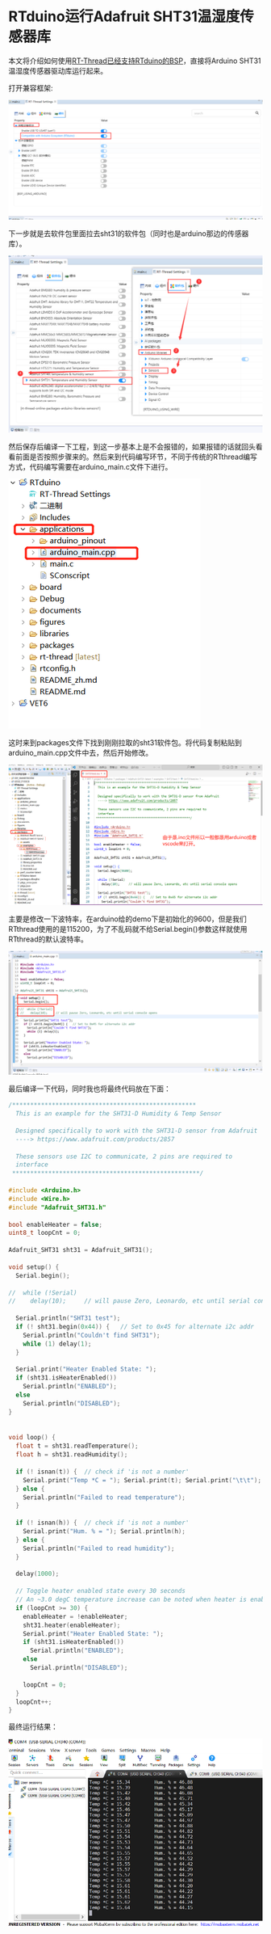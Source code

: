 # RTduino运行Adafruit SHT31温湿度传感器库

本文将介绍如何使用[RT-Thread已经支持RTduino的BSP](https://github.com/RTduino/RTduino/blob/master/README_zh.md#11-%E5%B7%B2%E7%BB%8F%E6%94%AF%E6%8C%81arduino%E7%94%9F%E6%80%81%E5%85%BC%E5%AE%B9%E5%B1%82%E7%9A%84rt-thread-bsp)，直接将Arduino SHT31温湿度传感器驱动库运行起来。

打开兼容框架:

![4.rt-thread-settings.png](figures/4.rt-thread-settings.png)

下一步就是去软件包里面拉去sht31的软件包（同时也是arduino那边的传感器库）。

![4.sht31-pkgs.png](figures/4.sht31-pkgs.png)

然后保存后编译一下工程，到这一步基本上是不会报错的，如果报错的话就回头看看前面是否按照步骤来的。然后来到代码编写环节，不同于传统的RTthread编写方式，代码编写需要在arduino_main.c文件下进行。

![4.arduino_main.png](figures/4.arduino_main.png)

这时来到packages文件下找到刚刚拉取的sht31软件包。将代码复制粘贴到arduino_main.cpp文件中去，然后开始修改。

![4.sht31test.png](figures/4.sht31test.png)

主要是修改一下波特率，在arduino给的demo下是初始化的9600，但是我们RTthread使用的是115200，为了不乱码就不给Serial.begin()参数这样就使用RTthread的默认波特率。

![4.demo-comment-out.png](figures/4.demo-comment-out.png)

最后编译一下代码，同时我也将最终代码放在下面：

```c
/***************************************************
  This is an example for the SHT31-D Humidity & Temp Sensor

  Designed specifically to work with the SHT31-D sensor from Adafruit
  ----> https://www.adafruit.com/products/2857

  These sensors use I2C to communicate, 2 pins are required to
  interface
 ****************************************************/

#include <Arduino.h>
#include <Wire.h>
#include "Adafruit_SHT31.h"

bool enableHeater = false;
uint8_t loopCnt = 0;

Adafruit_SHT31 sht31 = Adafruit_SHT31();

void setup() {
  Serial.begin();

//  while (!Serial)
//    delay(10);     // will pause Zero, Leonardo, etc until serial console opens

  Serial.println("SHT31 test");
  if (! sht31.begin(0x44)) {   // Set to 0x45 for alternate i2c addr
    Serial.println("Couldn't find SHT31");
    while (1) delay(1);
  }

  Serial.print("Heater Enabled State: ");
  if (sht31.isHeaterEnabled())
    Serial.println("ENABLED");
  else
    Serial.println("DISABLED");
}


void loop() {
  float t = sht31.readTemperature();
  float h = sht31.readHumidity();

  if (! isnan(t)) {  // check if 'is not a number'
    Serial.print("Temp *C = "); Serial.print(t); Serial.print("\t\t");
  } else {
    Serial.println("Failed to read temperature");
  }

  if (! isnan(h)) {  // check if 'is not a number'
    Serial.print("Hum. % = "); Serial.println(h);
  } else {
    Serial.println("Failed to read humidity");
  }

  delay(1000);

  // Toggle heater enabled state every 30 seconds
  // An ~3.0 degC temperature increase can be noted when heater is enabled
  if (loopCnt >= 30) {
    enableHeater = !enableHeater;
    sht31.heater(enableHeater);
    Serial.print("Heater Enabled State: ");
    if (sht31.isHeaterEnabled())
      Serial.println("ENABLED");
    else
      Serial.println("DISABLED");

    loopCnt = 0;
  }
  loopCnt++;
}

```

最终运行结果：

![4.sht31-result.png](figures/4.sht31-result.png)
